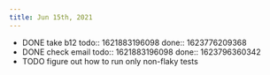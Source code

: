 ```yaml
---
title: Jun 15th, 2021
---
```


- DONE take b12
  todo:: 1621883196098
  done:: 1623776209368
- DONE check email
  todo:: 1621883196098
  done:: 1623796360342
- TODO figure out how to run only non-flaky tests
